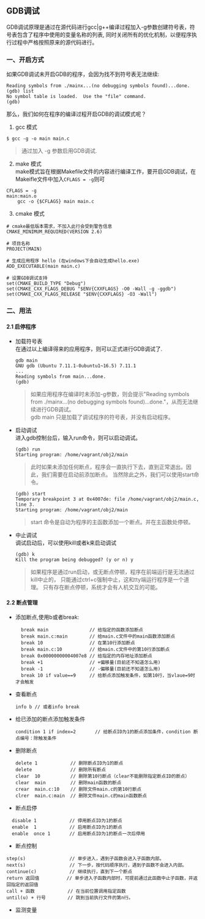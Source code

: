 ## GDB调试
GDB调试原理是通过在源代码进行gcc|g++编译过程加入-g参数创建符号表，符号表包含了程序中使用的变量名称的列表,
同时关闭所有的优化机制，以便程序执行过程中严格按照原来的源代码进行。

### 一、开启方式
如果GDB调试未开启GDB的程序，会因为找不到符号表无法继续:
```
Reading symbols from ./mainx...(no debugging symbols found)...done.
(gdb) list
No symbol table is loaded.  Use the "file" command.
(gdb)
```

那么，我们如何在程序的编译过程开启GDB的调试模式呢？

1. gcc 模式
  ```
  $ gcc -g -o main main.c
  ```
  > 通过加入 -g 参数启用GDB调试.

2. make 模式  
  make模式旨在根据Makefile文件的内容进行编译工作，要开启GDB调试，在Makeifle文件中加入`CFLAGS = -g`则可
  ```
  CFLAGS = -g
  main:main.o
      gcc -o {$CFLAGS} main main.c
  ```

3. cmake 模式    
  ```
  # cmake最低版本需求，不加入此行会受到警告信息
  CMAKE_MINIMUM_REQUIRED(VERSION 2.6)

  # 项目名称
  PROJECT(MAIN)

  # 生成应用程序 hello (在windows下会自动生成hello.exe)
  ADD_EXECUTABLE(main main.c)

  # 设置GDB调试支持
  set(CMAKE_BUILD_TYPE "Debug")
  set(CMAKE_CXX_FLAGS_DEBUG "$ENV{CXXFLAGS} -O0 -Wall -g -ggdb")
  set(CMAKE_CXX_FLAGS_RELEASE "$ENV{CXXFLAGS} -O3 -Wall")
  ```

### 二、用法
#### 2.1 启停程序
* 加载符号表  
  在通过以上编译得来的应用程序，则可以正式进行GDB调试了.
  ```
  gdb main
  GNU gdb (Ubuntu 7.11.1-0ubuntu1~16.5) 7.11.1
  ...
  Reading symbols from main...done.
  (gdb)

  ```
  > 如果应用程序在编译时未添加-g参数，则会提示"Reading symbols from ./mainx...(no debugging symbols found)...done."，从而无法继续进行GDB调试。  
  > gdb main 只是加载了调试程序的符号表，并没有启动程序。

* 启动调试  
  进入gdb控制台后，输入run命令，则可以启动调试。
  ```
  (gdb) run
  Starting program: /home/vagrant/obj2/main
  ```
  > 此时如果未添加任何断点，程序会一直执行下去，直到正常退出。因此，我们需要在启动前添加断点。
  > 当然除此之外，我们可以使用start命令。
  ```
  (gdb) start
  Temporary breakpoint 3 at 0x4007de: file /home/vagrant/obj2/main.c, line 3.
  Starting program: /home/vagrant/obj2/main
  ```
  > start 命令是自动为程序的主函数添加一个断点。并在主函数处停顿。

* 中止调试  
  调试启动后，可以使用kill或者k来启动调试
  ```
  (gdb) k
  Kill the program being debugged? (y or n) y
  ```
  > 如果程序是通过run启动，或无断点停顿，程序在前端运行是无法通过kill中止的，
  > 只能通过ctrl+c强制中止，这和tty端运行程序是一个道理。
  > 只有存在断点停顿，系统才会有人机交互的可能。

#### 2.2 断点管理  
  * 添加断点,使用b或者break:  
    ```      
      break main               // 给指定的函数添加断点  
      break main.c:main        // 给main.c文件中的main函数添加断点  
      break 10                 // 在第10行添加断点  
      break main.c:10          // 给main.c文件中的第10行添加断点  
      break 0x00000000004007e8 // 给指定的内存地址添加断点  
      break +1                 // +偏移量(目前还不知道怎么用)  
      break -1                 // -偏移量(目前还不知道怎么用)  
      break 10 if value==9     // 给断点添加触发条件，如第10行，当vlaue=9时才会触发
    ```
  * 查看断点
    ```
    info b // 或者info break
    ```
  * 给已添加的断点添加触发条件
    ```
    condition 1 if index=2       // 给断点ID为1的断点添加条件，condition 断点编号：除触发条件
    ```
  * 删除断点
    ```
    delete 1            // 删除断点ID为1的断点
    delete              // 删除所有断点
    clear  10           // 删除第10行断点（clear不能删除指定断点ID的断点）
    clear  main         // 删除main函数的断点
    crear  main.c:10    // 删除文件main.c的第10行断点
    clrer  main.c:main  // 删除文件main.c的main函数断点
    ```
  * 断点启停
  ```
    disable 1            // 停用断点ID为1的断点
    enable  1            // 启用断点ID为1的断点
    enable  once 1       // 启用断点ID为1的断点一次后停用
  ```  
  * 断点控制
  ```
  step(s)                // 单步进入，遇到子函数会进入子函数内部。   
  next(s)                // 下一步，按代码顺序执行，遇到子函数不会进入内部。
  continue(c)            // 继续执行，直到下一个断点
  return 返回值          // 单步进入子函数内部时，可提前通过此函数中止子函数，并返回指定的返回值
  call + 函数            // 在当前位置调用指定函数
  until(u) + 行号        // 跳到当前执行文件的第n行。
  ```
  * 监测变量
  
